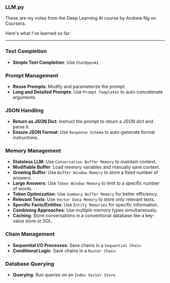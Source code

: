 ### LLM.py

These are my notes from the Deep Learning AI course by Andrew Ng on Coursera.

Here's what I've learned so far:

---

### Text Completion
- **Simple Text Completion**: Use `ChatOpenAI`.

### Prompt Management
- **Reuse Prompts**: Modify and parameterize the prompt.
- **Long and Detailed Prompts**: Use `Prompt Templates` to auto-concatenate arguments.

### JSON Handling
- **Return as JSON Dict**: Instruct the prompt to return a JSON dict and parse it.
- **Ensure JSON Format**: Use `Response Schema` to auto-generate format instructions.

### Memory Management
- **Stateless LLM**: Use `Conversation Buffer Memory` to maintain context.
- **Modifiable Buffer**: Load memory variables and manually save context.
- **Growing Buffer**: Use `Buffer Window Memory` to store a fixed number of answers.
- **Large Answers**: Use `Token Window Memory` to limit to a specific number of words.
- **Token Optimization**: Use `Summary Buffer Memory` for better efficiency.
- **Relevant Texts**: Use `Vector Data Memory` to store only relevant texts.
- **Specific Facts/Entities**: Use `Entity Memories` for specific information.
- **Combining Approaches**: Use multiple memory types simultaneously.
- **Caching**: Store conversations in a conventional database like a key-value store or SQL.

### Chain Management
- **Sequential I/O Processes**: Save chains in a `Sequential Chain`.
- **Conditional Logic**: Save chains in a `Router Chain`.

### Database Querying
- **Querying**: Run queries on an `Index Vector Store`.

